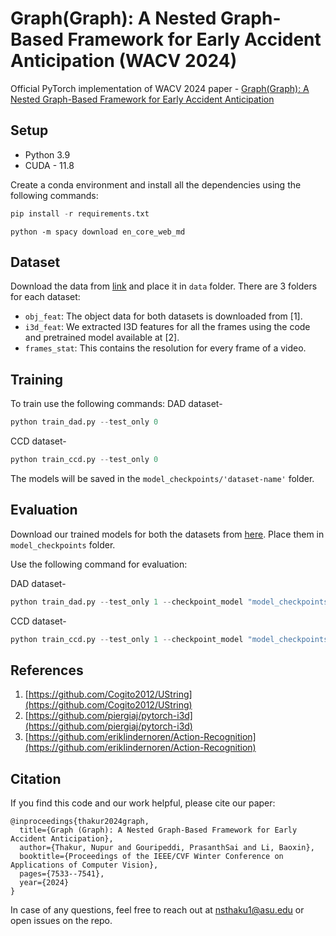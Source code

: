 # Graph(Graph): A Nested Graph-Based Framework for Early Accident Anticipation (WACV 2024)
Official PyTorch implementation of WACV 2024 paper - [Graph(Graph): A Nested Graph-Based Framework for Early Accident Anticipation](https://openaccess.thecvf.com/content/WACV2024/papers/Thakur_GraphGraph_A_Nested_Graph-Based_Framework_for_Early_Accident_Anticipation_WACV_2024_paper.pdf)

## Setup  
- Python 3.9
- CUDA - 11.8

Create a conda environment and install all the dependencies using the following commands: 
```python
pip install -r requirements.txt
```

```shell
python -m spacy download en_core_web_md
```

## Dataset 
Download the data from [link](https://arizonastateu-my.sharepoint.com/:f:/g/personal/nsthaku1_sundevils_asu_edu/EmbzDlO7GodItqzqcYIfOJQByqO1Xz-fW-F_-7qw4letmA?e=Beq1l8) and place it in `data` folder. There are 3 folders for each dataset: 
- `obj_feat`: The object data for both datasets is downloaded from [1].
- `i3d_feat`: We extracted I3D features for all the frames using the code and pretrained model available at [2].
- `frames_stat`: This contains the resolution for every frame of a video.  

## Training
To train use the following commands: 
DAD dataset- 
```python
python train_dad.py --test_only 0  
```

CCD dataset- 
```python
python train_ccd.py --test_only 0 
```

The models will be saved in the `model_checkpoints/'dataset-name'` folder. 

## Evaluation 
Download our trained models for both the datasets from [here](https://arizonastateu-my.sharepoint.com/:f:/g/personal/nsthaku1_sundevils_asu_edu/EnJNUD4CpDlOkeuX4CY9CAoB8yxeEpGHxO_QaH_k_osI2A?e=g502SZ). Place them in `model_checkpoints` folder. 

Use the following command for evaluation: 

DAD dataset- 
```python
python train_dad.py --test_only 1 --checkpoint_model "model_checkpoints/dad_model.pth" 
```

CCD dataset- 
```python
python train_ccd.py --test_only 1 --checkpoint_model "model_checkpoints/ccd_model.pth"
```

## References
1. [https://github.com/Cogito2012/UString](https://github.com/Cogito2012/UString)
2. [https://github.com/piergiaj/pytorch-i3d](https://github.com/piergiaj/pytorch-i3d)
3. [https://github.com/eriklindernoren/Action-Recognition](https://github.com/eriklindernoren/Action-Recognition)

## Citation
If you find this code and our work helpful, please cite our paper:
```
@inproceedings{thakur2024graph,
  title={Graph (Graph): A Nested Graph-Based Framework for Early Accident Anticipation},
  author={Thakur, Nupur and Gouripeddi, PrasanthSai and Li, Baoxin},
  booktitle={Proceedings of the IEEE/CVF Winter Conference on Applications of Computer Vision},
  pages={7533--7541},
  year={2024}
}
```
In case of any questions, feel free to reach out at [nsthaku1@asu.edu](nsthaku1@asu.edu) or open issues on the repo.
